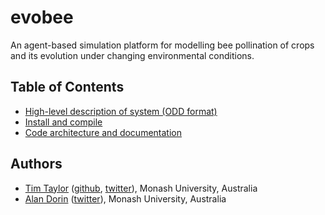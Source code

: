 # evobee

An agent-based simulation platform for modelling bee pollination of crops and its evolution under changing environmental conditions.

## Table of Contents
- [High-level description of system (ODD format)](doc/markdown/evobee-odd.md)
- [Install and compile](doc/markdown/evobee-install.md)
- [Code architecture and documentation](doc/markdown/evobee-architecture.md)

## Authors
* [Tim Taylor](http://timt.co) ([github](https://github.com/tim-taylor), [twitter](https://twitter.com/drtimt)), Monash University, Australia
* [Alan Dorin](https://research.monash.edu/en/persons/alan-dorin) ([twitter]([https://twitter.com/NRGBunny1](https://twitter.com/NRGBunny1))), Monash University, Australia
<!--stackedit_data:
eyJoaXN0b3J5IjpbLTQwMDA3MjA0OSwtMTQ5ODg3OTMxNywtNz
k1MjA4Mjc4LC0xMTUwNTI5MjI1XX0=
-->
